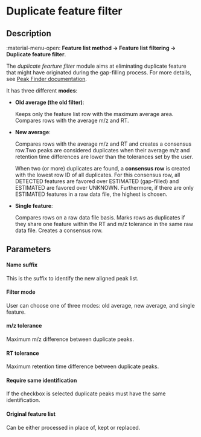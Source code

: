 # **Duplicate feature filter**

## **Description**

:material-menu-open: **Feature list method → Feature list filtering → Duplicate feature filter**.

The _duplicate fearture filter_ module aims at eliminating duplicate feature that might have originated during the gap-filling process. For more details, see [Peak Finder documentation](../gapfill_peak_finder/gap-filling.md).

It has three different **modes**:

- **Old average (the old filter)**:
    
    Keeps only the feature list row with the maximum average area. Compares rows with the average m/z and RT.

- **New average**: 

    Compares rows with the average m/z and RT and creates a consensus row.Two peaks are considered duplicates when their average m/z and retention time differences are lower than the tolerances set by the user. 
    
    When two (or more) duplicates are found, a **consensus row** is created with the lowest row ID of all duplicates. For this consensus row, all DETECTED features are favored over ESTIMATED (gap-filled) and ESTIMATED are favored over UNKNOWN. Furthermore, if there are only ESTIMATED features in a raw data file, the highest is chosen.

- **Single feature**: 

    Compares rows on a raw data file basis. Marks rows as duplicates if they share one feature within the RT and m/z tolerance in the same raw data file. Creates a consensus row.

## **Parameters** 

#### **Name suffix**
This is the suffix to identify the new aligned peak list.

#### **Filter mode**
User can choose one of three modes: old average, new average, and single feature.

#### **m/z tolerance**
Maximum m/z difference between duplicate peaks.

#### **RT tolerance**
Maximum retention time difference between duplicate peaks.

#### **Require same identification**
If the checkbox is selected duplicate peaks must have the same identification.

#### **Original feature list**
Can be either processed in place of, kept or replaced. 
